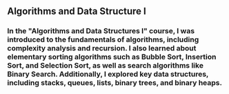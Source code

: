 ## Algorithms and Data Structure I
### In the "Algorithms and Data Structures I" course, I was introduced to the fundamentals of algorithms, including complexity analysis and recursion. I also learned about elementary sorting algorithms such as Bubble Sort, Insertion Sort, and Selection Sort, as well as search algorithms like Binary Search. Additionally, I explored key data structures, including stacks, queues, lists, binary trees, and binary heaps.
